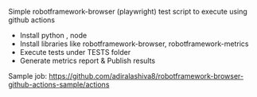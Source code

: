 Simple robotframework-browser (playwright) test script to execute using github actions
 - Install python , node
 - Install libraries like robotframework-browser, robotframework-metrics
 - Execute tests under TESTS folder
 - Generate metrics report & Publish results

Sample job: https://github.com/adiralashiva8/robotframework-browser-github-actions-sample/actions
